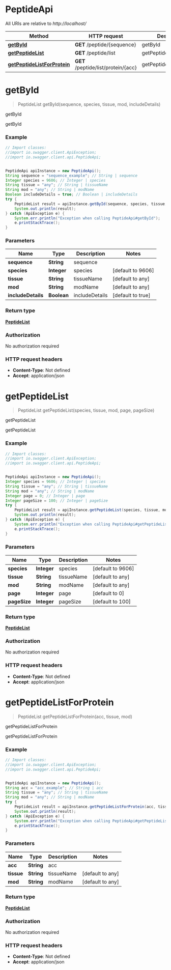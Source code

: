 # PeptideApi

All URIs are relative to *http://localhost/*

Method | HTTP request | Description
------------- | ------------- | -------------
[**getById**](PeptideApi.md#getById) | **GET** /peptide/{sequence} | getById
[**getPeptideList**](PeptideApi.md#getPeptideList) | **GET** /peptide/list | getPeptideList
[**getPeptideListForProtein**](PeptideApi.md#getPeptideListForProtein) | **GET** /peptide/list/protein/{acc} | getPeptideListForProtein


<a name="getById"></a>
# **getById**
> PeptideList getById(sequence, species, tissue, mod, includeDetails)

getById

getById

### Example
```java
// Import classes:
//import io.swagger.client.ApiException;
//import io.swagger.client.api.PeptideApi;


PeptideApi apiInstance = new PeptideApi();
String sequence = "sequence_example"; // String | sequence
Integer species = 9606; // Integer | species
String tissue = "any"; // String | tissueName
String mod = "any"; // String | modName
Boolean includeDetails = true; // Boolean | includeDetails
try {
    PeptideList result = apiInstance.getById(sequence, species, tissue, mod, includeDetails);
    System.out.println(result);
} catch (ApiException e) {
    System.err.println("Exception when calling PeptideApi#getById");
    e.printStackTrace();
}
```

### Parameters

Name | Type | Description  | Notes
------------- | ------------- | ------------- | -------------
 **sequence** | **String**| sequence |
 **species** | **Integer**| species | [default to 9606]
 **tissue** | **String**| tissueName | [default to any]
 **mod** | **String**| modName | [default to any]
 **includeDetails** | **Boolean**| includeDetails | [default to true]

### Return type

[**PeptideList**](PeptideList.md)

### Authorization

No authorization required

### HTTP request headers

 - **Content-Type**: Not defined
 - **Accept**: application/json

<a name="getPeptideList"></a>
# **getPeptideList**
> PeptideList getPeptideList(species, tissue, mod, page, pageSize)

getPeptideList

getPeptideList

### Example
```java
// Import classes:
//import io.swagger.client.ApiException;
//import io.swagger.client.api.PeptideApi;


PeptideApi apiInstance = new PeptideApi();
Integer species = 9606; // Integer | species
String tissue = "any"; // String | tissueName
String mod = "any"; // String | modName
Integer page = 0; // Integer | page
Integer pageSize = 100; // Integer | pageSize
try {
    PeptideList result = apiInstance.getPeptideList(species, tissue, mod, page, pageSize);
    System.out.println(result);
} catch (ApiException e) {
    System.err.println("Exception when calling PeptideApi#getPeptideList");
    e.printStackTrace();
}
```

### Parameters

Name | Type | Description  | Notes
------------- | ------------- | ------------- | -------------
 **species** | **Integer**| species | [default to 9606]
 **tissue** | **String**| tissueName | [default to any]
 **mod** | **String**| modName | [default to any]
 **page** | **Integer**| page | [default to 0]
 **pageSize** | **Integer**| pageSize | [default to 100]

### Return type

[**PeptideList**](PeptideList.md)

### Authorization

No authorization required

### HTTP request headers

 - **Content-Type**: Not defined
 - **Accept**: application/json

<a name="getPeptideListForProtein"></a>
# **getPeptideListForProtein**
> PeptideList getPeptideListForProtein(acc, tissue, mod)

getPeptideListForProtein

getPeptideListForProtein

### Example
```java
// Import classes:
//import io.swagger.client.ApiException;
//import io.swagger.client.api.PeptideApi;


PeptideApi apiInstance = new PeptideApi();
String acc = "acc_example"; // String | acc
String tissue = "any"; // String | tissueName
String mod = "any"; // String | modName
try {
    PeptideList result = apiInstance.getPeptideListForProtein(acc, tissue, mod);
    System.out.println(result);
} catch (ApiException e) {
    System.err.println("Exception when calling PeptideApi#getPeptideListForProtein");
    e.printStackTrace();
}
```

### Parameters

Name | Type | Description  | Notes
------------- | ------------- | ------------- | -------------
 **acc** | **String**| acc |
 **tissue** | **String**| tissueName | [default to any]
 **mod** | **String**| modName | [default to any]

### Return type

[**PeptideList**](PeptideList.md)

### Authorization

No authorization required

### HTTP request headers

 - **Content-Type**: Not defined
 - **Accept**: application/json

